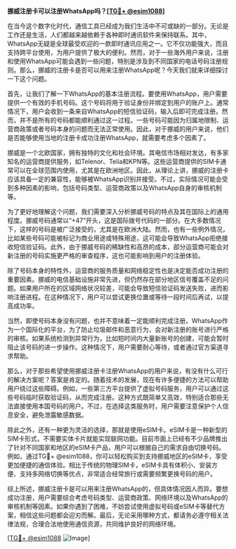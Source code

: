 **挪威注册卡可以注册WhatsApp吗？[[TG💪+ @esim1088](https://t.me/s/esim1088)]**

在当今这个数字化时代，通信工具已经成为我们生活中不可或缺的一部分。无论是工作还是生活，人们都越来越依赖于各种即时通讯软件来保持联系。其中，WhatsApp无疑是全球最受欢迎的一款即时通讯应用之一。它不仅功能强大，而且支持跨平台使用，为用户提供了极大的便利。然而，对于一些海外用户来说，注册和使用WhatsApp可能会遇到一些问题，特别是涉及到不同国家的电话号码注册规则。那么，挪威的注册卡是否可以用来注册WhatsApp呢？今天我们就来详细探讨一下这个问题。

首先，让我们了解一下WhatsApp的基本注册流程。要使用WhatsApp，用户需要提供一个有效的手机号码。这个号码将用于验证身份并绑定到用户的账户上。通常情况下，用户会收到一条来自WhatsApp的短信验证码，输入后即可完成注册。然而，并不是所有的号码都能顺利通过这一过程。一些号码可能因为归属地限制、运营商政策或者号码本身的问题而无法正常使用。因此，对于挪威的用户来说，他们是否能够使用当地的注册卡成功注册WhatsApp，就需要考虑多个因素了。

挪威是一个北欧国家，拥有独特的文化和社会环境。其电信市场相对发达，有多家知名的运营商提供服务，如Telenor、Telia和KPN等。这些运营商提供的SIM卡通常可以在全球范围内使用，尤其是在欧洲地区。因此，从理论上讲，挪威的注册卡应该具备一定的兼容性，能够被WhatsApp识别并接受。不过，实际情况可能会受到多种因素的影响，包括号码类型、运营商政策以及WhatsApp自身的审核机制等。

为了更好地理解这个问题，我们需要深入分析挪威号码的特点及其在国际上的通用程度。挪威号码通常以“+47”开头，这是国际拨号代码的一部分。在大多数情况下，这样的号码是被广泛接受的，尤其是在欧洲大陆。然而，也有一些例外情况，比如某些号码可能被标记为商业用途或特殊用途，这可能会导致WhatsApp拒绝接收短信验证码。此外，由于挪威号码的稀缺性和高昂的成本，部分运营商可能会对新注册的号码实施更严格的审查程序，这也可能影响到用户的注册体验。

除了号码本身的特性外，运营商的服务质量和网络稳定性也是决定能否成功注册的重要因素。挪威的电信基础设施非常先进，但仍然存在部分地区信号覆盖不足的问题。如果用户所在的区域网络状况较差，可能会导致短信验证码发送失败，进而影响注册进程。在这种情况下，用户可以尝试更换位置或等待一段时间后再试，以提高成功率。

当然，即使号码本身没有问题，也并不意味着一定能顺利完成注册。WhatsApp作为一个国际化的平台，为了防止垃圾邮件和恶意行为，会对新注册的账号进行严格的审核。如果系统检测到异常行为，比如短时间内大量新账号的创建，可能会暂时阻止该号码的进一步操作。这种情况下，用户需要耐心等待，或者通过官方渠道寻求帮助。

那么，对于那些希望使用挪威注册卡注册WhatsApp的用户来说，有没有什么可行的解决方案呢？答案是肯定的。随着技术的发展，现在有许多便捷的方法可以帮助用户绕过这些障碍。例如，一些第三方平台提供了虚拟号码服务，用户可以通过这些号码临时获取验证码，从而完成注册。这种方式既简单又高效，特别适合那些无法直接使用本国号码的用户。不过，在选择这类服务时，用户需要注意保护个人信息安全，避免泄露敏感数据。

除此之外，还有一种更为灵活的选择，那就是使用eSIM卡。eSIM卡是一种新型的SIM卡形式，不需要实体卡片就能实现联网功能。目前市面上已经有不少品牌推出了针对不同国家和地区的eSIM卡产品，用户可以根据自己的需求自由切换号码。例如，通过TG💪+ @esim1088，你可以轻松购买到支持挪威地区的eSIM卡，享受更加便捷的通信体验。相比于传统的物理SIM卡，eSIM卡具有体积小、安装方便、支持多网络切换等优点，非常适合经常旅行或需要频繁更换号码的用户。

综上所述，挪威注册卡是可以用来注册WhatsApp的，但具体情况因人而异。要想成功注册，用户需要综合考虑号码类型、运营商政策、网络环境以及WhatsApp的审核机制等因素。如果你遇到了困难，不妨尝试使用虚拟号码或eSIM卡等替代方案，相信这些问题都会迎刃而解。最后，无论采用哪种方式，都请务必遵守相关法律法规，合理合法地使用通信资源，共同维护良好的网络环境。

[[TG💪+ @esim1088](https://t.me/s/esim1088) ![Image](https://i.postimg.cc/4NQfJmqS/Snipaste-2025-05-13-00-14-12.png)]